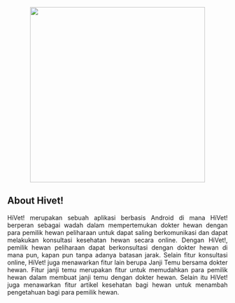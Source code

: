 <p align="center"><img src="https://drive.google.com/uc?export=view&id=11otZKgDxQQizOmwoPvfR2H2IE_XdfvJW" width="400"></p>


## About Hivet!
<p align="justify"> HiVet! merupakan sebuah aplikasi berbasis Android di mana HiVet! berperan sebagai wadah dalam mempertemukan dokter hewan dengan para pemilik hewan peliharaan untuk dapat saling berkomunikasi dan dapat melakukan konsultasi kesehatan hewan secara online. Dengan HiVet!, pemilik hewan peliharaan dapat berkonsultasi dengan dokter hewan di mana pun, kapan pun tanpa adanya batasan jarak. Selain fitur konsultasi online, HiVet! juga menawarkan fitur lain berupa Janji Temu bersama dokter hewan. Fitur janji temu merupakan fitur untuk memudahkan para pemilik hewan dalam membuat janji temu dengan dokter hewan. Selain itu HiVet! juga menawarkan fitur artikel kesehatan bagi hewan untuk menambah pengetahuan bagi para pemilik hewan. </p>
